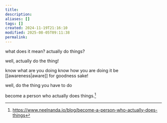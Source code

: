 ```yaml
---
title: 
description: 
aliases: []
tags: []
created: 2024-11-19T21:16:10
modified: 2025-08-05T09:11:38
permalink:
---
```


what does it mean? actually do things?

well, actually do the thing!

know what are you doing
know how you are doing it
be [[awareness|aware]] for goodness sake!

well, do the thing you have to do

become a person who actually does things.[^becomeapersonwhoactuallydoesthings]

[^becomeapersonwhoactuallydoesthings]: https://www.neelnanda.io/blog/become-a-person-who-actually-does-things

